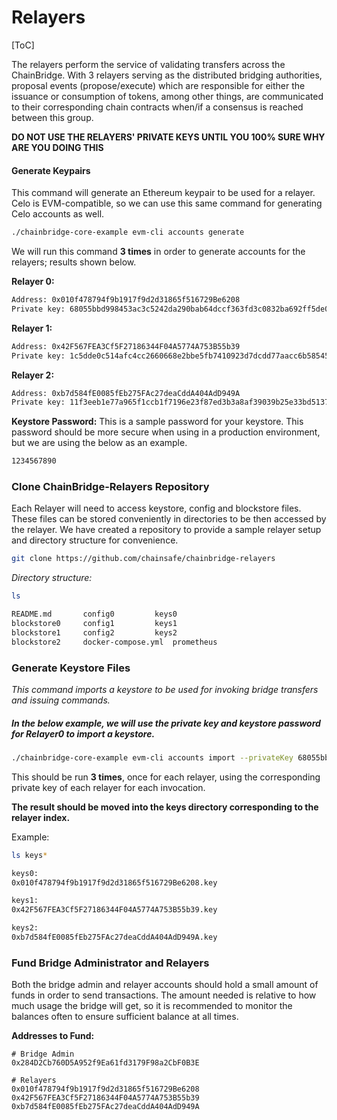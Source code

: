 # Relayers

[ToC]

The relayers perform the service of validating transfers across the ChainBridge. With 3 relayers serving as the distributed bridging authorities, proposal events (propose/execute) which are responsible for either the issuance or consumption of tokens, among other things, are communicated to their corresponding chain contracts when/if a consensus is reached between this group.

**DO NOT USE THE RELAYERS' PRIVATE KEYS UNTIL YOU 100% SURE WHY ARE YOU DOING THIS**

#### Generate Keypairs
This command will generate an Ethereum keypair to be used for a relayer. Celo is EVM-compatible, so we can use this same command for generating Celo accounts as well.
```bash
./chainbridge-core-example evm-cli accounts generate
```

We will run this command **3 times** in order to generate accounts for the relayers; results shown below.

**Relayer 0:**

```bash
Address: 0x010f478794f9b1917f9d2d31865f516729Be6208
Private key: 68055bbd998453ac3c5242da290bab64dccf363fd3c0832ba692ff5de03895d7
```

**Relayer 1:**

```bash
Address: 0x42F567FEA3Cf5F27186344F04A5774A753B55b39
Private key: 1c5dde0c514afc4cc2660668e2bbe5fb7410923d7dcdd77aacc6b58545dd34be
```

**Relayer 2:**

```bash
Address: 0xb7d584fE0085fEb275FAc27deaCddA404AdD949A
Private key: 11f3eeb1e77a965f1ccb1f7196e23f87ed3b3a8af39039b25e33bd51371d437c
```

**Keystore Password:**
This is a sample password for your keystore. This password should be more secure when using in a production environment, but we are using the below as an example.

```bash
1234567890 
```

### Clone ChainBridge-Relayers Repository
Each Relayer will need to access keystore, config and blockstore files. These files can be stored conveniently in directories to be then accessed by the relayer. We have created a repository to provide a sample relayer setup and directory structure for convenience.

```bash
git clone https://github.com/chainsafe/chainbridge-relayers
```

*Directory structure:*

```bash
ls

README.md		config0			keys0
blockstore0		config1			keys1
blockstore1		config2			keys2
blockstore2		docker-compose.yml	prometheus
```

### Generate Keystore Files

*This command imports a keystore to be used for invoking bridge transfers and issuing commands.*

##### In the below example, we will use the private key and keystore password for Relayer0 to import a keystore.

```bash
./chainbridge-core-example evm-cli accounts import --privateKey 68055bbd998453ac3c5242da290bab64dccf363fd3c0832ba692ff5de03895d7 --password 1234567890
```

This should be run **3 times**, once for each relayer, using the corresponding private key of each relayer for each invocation.

**The result should be moved into the keys directory corresponding to the relayer index.**

Example:
```bash
ls keys*

keys0:
0x010f478794f9b1917f9d2d31865f516729Be6208.key

keys1:
0x42F567FEA3Cf5F27186344F04A5774A753B55b39.key

keys2:
0xb7d584fE0085fEb275FAc27deaCddA404AdD949A.key
```

### Fund Bridge Administrator and Relayers
Both the bridge admin and relayer accounts should hold a small amount of funds in order to send transactions. The amount needed is relative to how much usage the bridge will get, so it is recommended to monitor the balances often to ensure sufficient balance at all times.

**Addresses to Fund:**

```
# Bridge Admin
0x284D2Cb760D5A952f9Ea61fd3179F98a2CbF0B3E

# Relayers
0x010f478794f9b1917f9d2d31865f516729Be6208
0x42F567FEA3Cf5F27186344F04A5774A753B55b39
0xb7d584fE0085fEb275FAc27deaCddA404AdD949A
```
